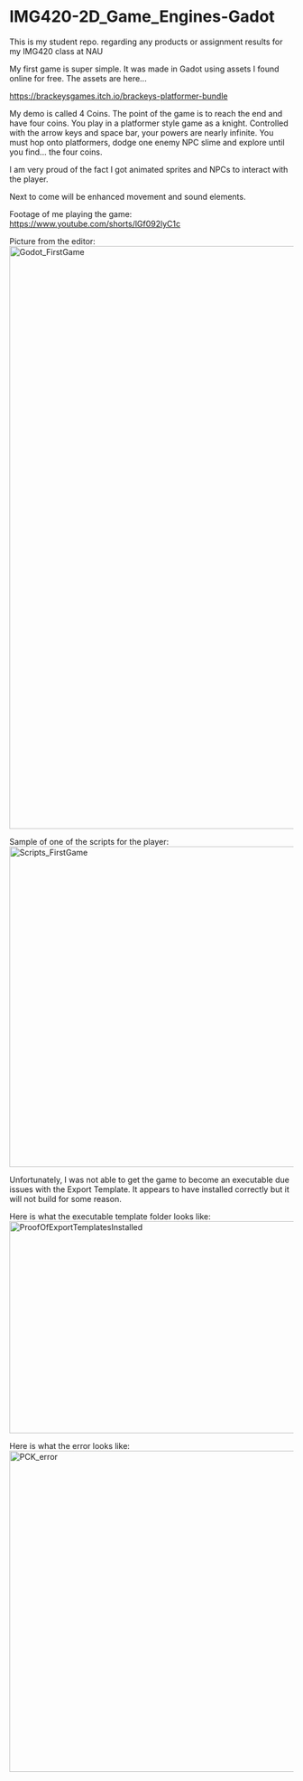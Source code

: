 # IMG420-2D_Game_Engines-Gadot
This is my student repo. regarding any products or assignment results for my IMG420 class at NAU

My first game is super simple.
It was made in Gadot using assets I found online for free.
The assets are here...

https://brackeysgames.itch.io/brackeys-platformer-bundle

My demo is called 4 Coins. The point of the game is to reach the end and have four coins.
You play in a platformer style game as a knight. 
Controlled with the arrow keys and space bar, your powers are nearly infinite.
You must hop onto platformers, dodge one enemy NPC slime and explore until you find... the four coins.

I am very proud of the fact I got animated sprites and NPCs to interact with the player.

Next to come will be enhanced movement and sound elements.


Footage of me playing the game:
https://www.youtube.com/shorts/lGf092lyC1c

Picture from the editor:
<img width="1915" height="1031" alt="Godot_FirstGame" src="https://github.com/user-attachments/assets/92459bc6-ea90-44bc-a547-9049ec34c0d1" />

Sample of one of the scripts for the player:
<img width="1353" height="567" alt="Scripts_FirstGame" src="https://github.com/user-attachments/assets/cb3473d7-50b7-4211-99e1-cb1ea40dd6b7" />

Unfortunately, I was not able to get the game to become an executable due issues with the Export Template. It appears to have installed correctly but it will not build for some reason.

Here is what the executable template folder looks like:
<img width="717" height="375" alt="ProofOfExportTemplatesInstalled" src="https://github.com/user-attachments/assets/d9e0b97b-2b09-4fb2-8ace-ba9b39e709ba" />

Here is what the error looks like:
<img width="957" height="568" alt="PCK_error" src="https://github.com/user-attachments/assets/58e4266d-656c-4ab6-83d8-69fb53136c96" />
